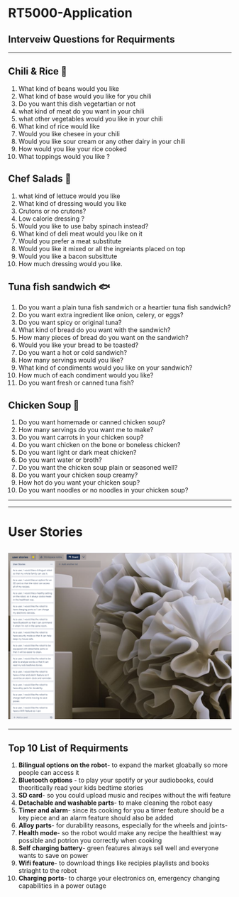 # RT5000-Application

## Interveiw Questions for Requirments
---
## Chili & Rice 🍚 
1. What kind of beans would you like
2. What kind of base would you like for you chili
3. Do you want this dish vegetartian or not
4. what kind of meat do you want in your chili
5. what other vegetables would you like in your chili
6. What kind of rice would like
7. Would you like chesee in your chili
8. Would you like sour cream or any other dairy in your chili
9. How would you like your rice cooked
10. What toppings would you like ?

## Chef Salads 🥗
1. what kind of lettuce would you like
2. What kind of dressing would you like
3. Crutons or no crutons?
4. Low calorie dressing ?
5. Would you like to use baby spinach instead?
6. What kind of deli meat would you like on it
7. Would you prefer a meat substitute
8. Would you like it mixed or all the ingreiants placed on top
9. Would you like a bacon subsittute
10. How much dressing would you like.

## Tuna fish sandwich 🐟
1.  Do you want a plain tuna fish sandwich or a heartier tuna fish sandwich?
2.  Do you want extra ingredient like onion, celery, or eggs?
3.  Do you want spicy or original tuna?
4.  What kind of bread do you want with the sandwich?
5.  How many pieces of bread do you want on the sandwich?
6.  Would you like your bread to be toasted?
7.  Do you want a hot or cold sandwich?
8.  How many servings would you like?
9.  What kind of condiments would you like on your sandwich?
10. How much of each condiment would you like?
11. Do you want fresh or canned tuna fish? 

## Chicken Soup 🐥
1.  Do you want homemade or canned chicken soup?
2.  How many servings do you want me to make?
3.  Do you want carrots in your chicken soup?
4.  Do you want chicken on the bone or boneless chicken?
5.  Do you want light or dark meat chicken?
6.  Do you want water or broth?
7.  Do you want the chicken soup plain or seasoned well?
8.  Do you want your chicken soup creamy?
9.  How hot do you want your chicken soup?
10. Do you want noodles or no noodles in your chicken soup?
---
---
# User Stories
![alt text](TRELLO.png)
---
---
## Top 10 List of Requirments
1. **Bilingual options on the robot**- to expand the market gloabally so more people can access it
2. **Bluetooth options** - to play your spotify or your audiobooks, could theoritically read your kids bedtime stories
3. **SD card**- so you could upload music and recipes without the wifi feature
4. **Detachable and washable parts**- to make cleaning the robot easy
5. **Timer and alarm**- since its cooking for you a timer feature should be a key piece and an alarm feature should also be added 
6. **Alloy parts**- for durability reasons, especially for the wheels and joints-
7. **Health mode**- so the robot would make any recipe the healthiest way possible and potrion you correctly when cooking 
8. **Self charging battery**- green features always sell well and everyone wants to save on power
9. **Wifi feature**- to download things like recipies playlists and books striaght to the robot 
10. **Charging ports**- to charge your electronics on, emergency changing capabilities in a power outage
